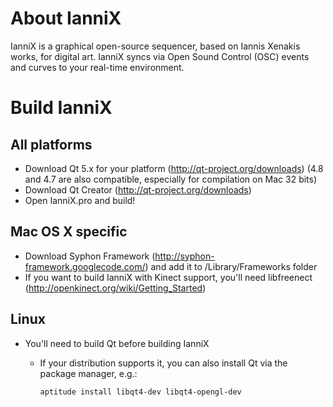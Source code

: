 About IanniX
============
IanniX is a graphical open-source sequencer, based on Iannis Xenakis works, for digital art. IanniX syncs via Open Sound Control (OSC) events and curves to your real-time environment.

Build IanniX
============

All platforms
-------------
- Download Qt 5.x for your platform (http://qt-project.org/downloads) (4.8 and 4.7 are also compatible, especially for compilation on Mac 32 bits)
- Download Qt Creator (http://qt-project.org/downloads)
- Open IanniX.pro and build!

Mac OS X specific
-----------------
- Download Syphon Framework (http://syphon-framework.googlecode.com/) and add it to /Library/Frameworks folder
- If you want to build IanniX with Kinect support, you'll need libfreenect (http://openkinect.org/wiki/Getting_Started)

Linux
-----
- You'll need to build Qt before building IanniX
  - If your distribution supports it, you can also install Qt via the package
    manager, e.g.:

        aptitude install libqt4-dev libqt4-opengl-dev
